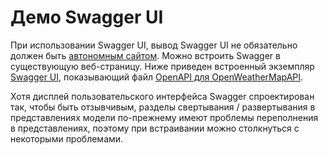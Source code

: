 # Демо Swagger UI

При использовании Swagger UI, вывод Swagger UI не обязательно должен быть [автономным сайтом](https://idratherbewriting.com/learnapidoc/assets/files/swagger/). Можно встроить Swagger в существующую веб-страницу. Ниже приведен встроенный экземпляр [Swagger UI](https://github.com/swagger-api/swagger-ui), показывающий файл [OpenAPI для OpenWeatherMapAPI](https://idratherbewriting.com/learnapidoc/docs/rest_api_specifications/openapi_openweathermap.yml).

Хотя дисплей пользовательского интерфейса Swagger спроектирован так, чтобы быть отзывчивым, разделы свертывания / развертывания в представлениях модели по-прежнему имеют проблемы переполнения в представлениях, поэтому при встраивании можно столкнуться с некоторыми проблемами.
